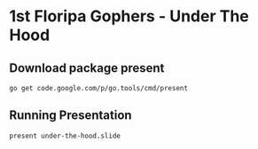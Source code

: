 # 1st Floripa Gophers - Under The Hood

## Download package present

```
go get code.google.com/p/go.tools/cmd/present
```

## Running Presentation

```
present under-the-hood.slide
```

